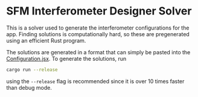 # SFM Interferometer Designer Solver

This is a solver used to generate the interferometer configurations for the app.
Finding solutions is computationally hard, so these are pregenerated using an
efficient Rust program.

The solutions are generated in a format that can simply be pasted into the
[Configuration.jsx](../src/model/Configuration.jsx). To generate the solutions,
run

```sh
cargo run --release
```

using the `--release` flag is recommended since it is over 10 times faster
than debug mode.
